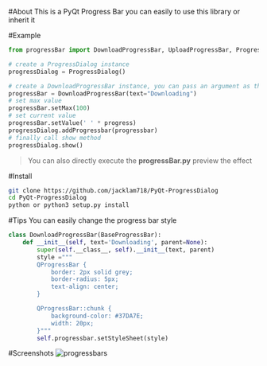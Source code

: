 #About
This is a PyQt Progress Bar you can easily to use this library or inherit it

#Example
```python
from progressBar import DownloadProgressBar, UploadProgressBar, ProgressDialog

# create a ProgressDialog instance
progressDialog = ProgressDialog()

# create a DownloadProgressBar instance, you can pass an argument as the progress bar title
progressBar = DownloadProgressBar(text="Downloading")
# set max value
progressBar.setMax(100)
# set current value
progressBar.setValue(' ' * progress)
progressDialog.addProgressbar(progressbar)
# finally call show method
progressDialog.show()
```
> You can also directly execute the **progressBar.py** preview the effect

#Install
```bash
git clone https://github.com/jacklam718/PyQt-ProgressDialog
cd PyQt-ProgressDialog
python or python3 setup.py install
```

#Tips
You can easily change the progress bar style
```python
class DownloadProgressBar(BaseProgressBar):
    def __init__(self, text='Downloading', parent=None):
        super(self.__class__, self).__init__(text, parent)
        style ="""
        QProgressBar {
            border: 2px solid grey;
            border-radius: 5px;
            text-align: center;
        }

        QProgressBar::chunk {
            background-color: #37DA7E;
            width: 20px;
        }"""
        self.progressbar.setStyleSheet(style)
```

#Screenshots
<img src="https://raw.github.com/jacklam718/PyQt-ProgressBar/master/screenshots/progressbars.png" alt="progressbars">
